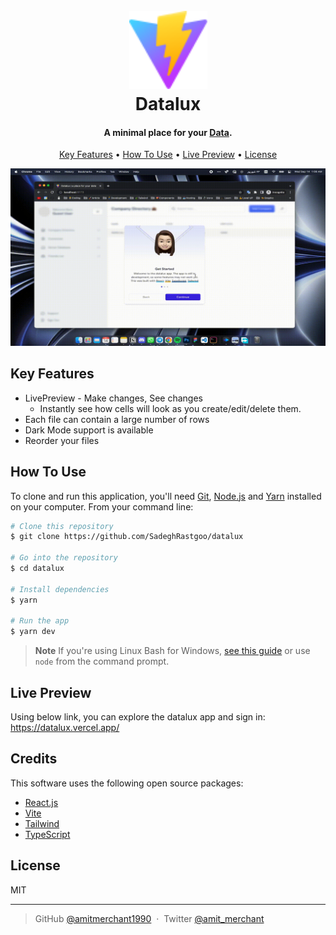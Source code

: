 
<h1 align="center">
  <br>
  <a href="https://github.com/SadeghRastgoo/datalux"><img src="./public/vite.svg" alt="vite logo" width="125"></a>
  <br>
  Datalux
  <br>
</h1>

<h4 align="center">A minimal place for your <a href="#">Data</a>.</h4>

<p align="center">
  <a href="#key-features">Key Features</a> •
  <a href="#how-to-use">How To Use</a> •
  <a href="#Live-Preview">Live Preview</a> •
  <a href="#license">License</a>
</p>

<img src="./app-preview.gif" />

## Key Features

* LivePreview - Make changes, See changes
  - Instantly see how cells will look as you create/edit/delete them.
* Each file can contain a large number of rows
* Dark Mode support is available 
* Reorder your files

## How To Use

To clone and run this application, you'll need [Git](https://git-scm.com), [Node.js](https://nodejs.org/en/download/) and [Yarn](https://classic.yarnpkg.com/lang/en/docs/install/) installed on your computer. From your command line:

```bash
# Clone this repository
$ git clone https://github.com/SadeghRastgoo/datalux

# Go into the repository
$ cd datalux

# Install dependencies
$ yarn

# Run the app
$ yarn dev
```

> **Note**
> If you're using Linux Bash for Windows, [see this guide](https://www.howtogeek.com/261575/how-to-run-graphical-linux-desktop-applications-from-windows-10s-bash-shell/) or use `node` from the command prompt.


## Live Preview

Using below link, you can explore the datalux app and sign in:
https://datalux.vercel.app/

## Credits

This software uses the following open source packages:

- [React.js](https://reactjs.org/)
- [Vite](https://vitejs.dev/)
- [Tailwind](https://tailwindcss.com/)
- [TypeScript](https://www.typescriptlang.org/)

## License

MIT

---

> GitHub [@amitmerchant1990](https://github.com/sadeghrastgoo) &nbsp;&middot;&nbsp;
> Twitter [@amit_merchant](https://twitter.com/sadeeeegh)

